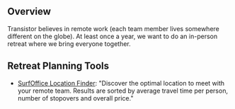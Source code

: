 ## Overview

Transistor believes in remote work (each team member lives somewhere different on the globe). At least once a year, we want to do an in-person retreat where we bring everyone together.

## Retreat Planning Tools
- [SurfOffice Location Finder](https://www.surfoffice.com/location-finder): "Discover the optimal location to meet with your remote team. Results are sorted by average travel time per person, number of stopovers and overall price."
